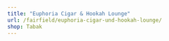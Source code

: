 ```yaml
---
title: "Euphoria Cigar & Hookah Lounge"
url: /fairfield/euphoria-cigar-und-hookah-lounge/
shop: Tabak
---
```

